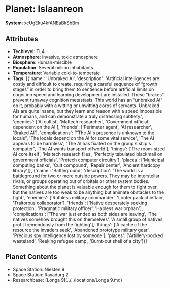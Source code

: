 # Planet: Islaanreon

**System**: xcUgEku4kfANEaBkSbBm

## Attributes
- **Techlevel**: TL4
- **Atmosphere**: Invasive, toxic atmosphere
- **Biosphere**: Human-miscible
- **Population**: Several million inhabitants
- **Temperature**: Variable cold-to-temperate
- **Tags**: [{'name': 'Unbraked AI', 'description': 'Artificial intelligences are costly and difficult to create, requiring a careful sequence of “growth stages” in order to bring them to sentience before artificial limits on cognition speed and learning development are installed. These “brakes” prevent runaway cognition metastasis. This world has an “unbraked AI” on it, probably with a witting or unwitting corps of servants. Unbraked AIs are quite insane, but they learn and reason with a speed impossible for humans, and can demonstrate a truly distressing subtlety.', 'enemies': ['AI cultist', 'Maltech researcher', 'Government official dependent on the AI'], 'friends': ['Perimeter agent', 'AI researcher', 'Braked AI'], 'complications': ["The AI's presence is unknown to the locals", 'The locals depend on the AI for some vital service', 'The AI appears to be harmless', "The AI has fixated on the group's ship's computer", 'The AI wants transport offworld'], 'things': ['The room-sized AI core itself', 'Maltech research files', 'Perfectly tabulated blackmail on government officials', 'Pretech computer circuitry'], 'places': ['Municipal computing banks', 'Cult compound', 'Repair center', 'Ancient hardcopy library']}, {'name': 'Battleground', 'description': 'The world is a battleground for two or more outside powers. They may be interstellar rivals, or groups operating out of orbitals or other system bodies. Something about the planet is valuable enough for them to fight over, but the natives are too weak to be anything but animate obstacles to the fight.', 'enemies': ['Ruthless military commander', 'Looter pack chieftain', 'Traitorous collaborator'], 'friends': ['Native desperately seeking protection', 'Pragmatic military officer', 'Hapless war orphan'], 'complications': ['The war just ended as both sides are leaving', 'The natives somehow brought this on themselves', 'A small group of natives profit tremendously from the fighting'], 'things': ['A cache of the resource the invaders seek', 'Abandoned prototype military gear', 'Precious spy intelligence lost by someone'], 'places': ['Artillery-pocked wasteland', 'Reeking refugee camp', 'Burnt-out shell of a city']}]

## Planet Contents
- Space Station: Niesten 9
- Space Station: Rayadurg 2
- Researchbase: [Longa 9](../../locations/Longa 9.md)

